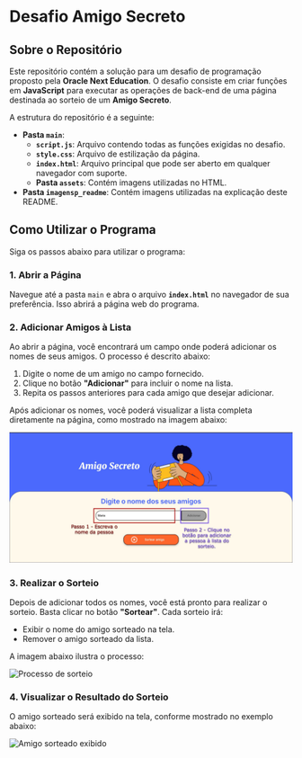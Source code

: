 # Desafio Amigo Secreto

## Sobre o Repositório
Este repositório contém a solução para um desafio de programação proposto pela **Oracle Next Education**. O desafio consiste em criar funções em **JavaScript** para executar as operações de back-end de uma página destinada ao sorteio de um **Amigo Secreto**.

A estrutura do repositório é a seguinte:
- **Pasta `main`**:
  - **`script.js`**: Arquivo contendo todas as funções exigidas no desafio.
  - **`style.css`**: Arquivo de estilização da página.
  - **`index.html`**: Arquivo principal que pode ser aberto em qualquer navegador com suporte.
  - **Pasta `assets`**: Contém imagens utilizadas no HTML.
- **Pasta `imagensp_readme`**: Contém imagens utilizadas na explicação deste README.

## Como Utilizar o Programa
Siga os passos abaixo para utilizar o programa:

### 1. Abrir a Página
Navegue até a pasta `main` e abra o arquivo **`index.html`** no navegador de sua preferência. Isso abrirá a página web do programa.

### 2. Adicionar Amigos à Lista
Ao abrir a página, você encontrará um campo onde poderá adicionar os nomes de seus amigos. O processo é descrito abaixo:

1. Digite o nome de um amigo no campo fornecido.
2. Clique no botão **"Adicionar"** para incluir o nome na lista.
3. Repita os passos anteriores para cada amigo que desejar adicionar.

Após adicionar os nomes, você poderá visualizar a lista completa diretamente na página, como mostrado na imagem abaixo:

<img src="imagensp_readme/adicionar_nome.jpg" alt="Processo de adição de amigos à lista" width="600">

### 3. Realizar o Sorteio
Depois de adicionar todos os nomes, você está pronto para realizar o sorteio. Basta clicar no botão **"Sortear"**. Cada sorteio irá:

- Exibir o nome do amigo sorteado na tela.
- Remover o amigo sorteado da lista.

A imagem abaixo ilustra o processo:

<img src="imagensp_readme/sortear_amigo.jpg" alt="Processo de sorteio" width="600">

### 4. Visualizar o Resultado do Sorteio
O amigo sorteado será exibido na tela, conforme mostrado no exemplo abaixo:

<img src="imagensp_readme/amigo_sorteado.jpg" alt="Amigo sorteado exibido" width="600">

